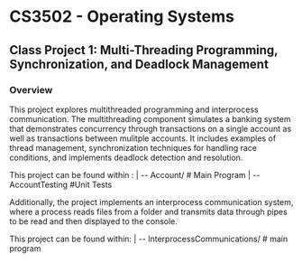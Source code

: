 # CS3502 - Operating Systems 

## Class Project 1: Multi-Threading Programming, Synchronization, and Deadlock Management

### Overview
This project explores multithreaded programming and interprocess communication. The multithreading component simulates a banking system that demonstrates concurrency through transactions on a single account as well as transactions between mulitple accounts. It includes examples of thread management, synchronization techniques for handling race conditions, and implements deadlock detection and resolution.


This project can be found within :
| -- Account/           # Main Program
| -- AccountTesting     #Unit Tests

Additionally, the project implements an interprocess communication system, where a process reads files from a folder and transmits data through pipes to be read and then displayed to the console.

This project can be found within: 
| -- InterprocessCommunications/    # main program